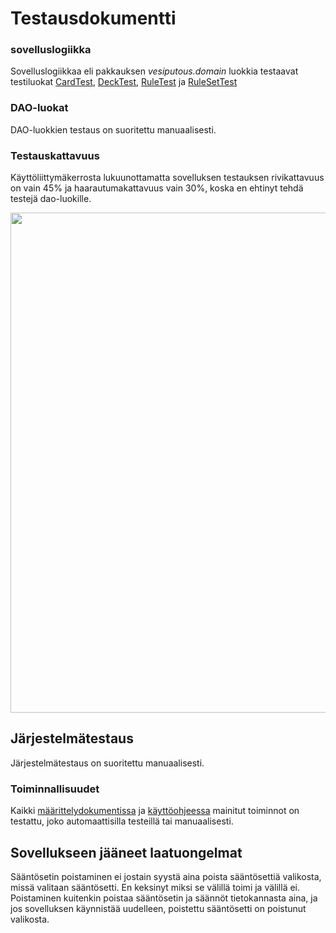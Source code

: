 # Testausdokumentti

### sovelluslogiikka

Sovelluslogiikkaa eli pakkauksen _vesiputous.domain_ luokkia testaavat testiluokat [CardTest](https://github.com/Imppazz/ot-harjoitustyo/blob/master/Vesiputous/src/test/java/VesiputousTest/domain/CardTest.java), [DeckTest](https://github.com/Imppazz/ot-harjoitustyo/blob/master/Vesiputous/src/test/java/VesiputousTest/domain/DeckTest.java), [RuleTest](https://github.com/Imppazz/ot-harjoitustyo/blob/master/Vesiputous/src/test/java/VesiputousTest/domain/RuleTest.java) ja [RuleSetTest](https://github.com/Imppazz/ot-harjoitustyo/blob/master/Vesiputous/src/test/java/VesiputousTest/domain/RuleSetTest.java)

### DAO-luokat

DAO-luokkien testaus on suoritettu manuaalisesti.

### Testauskattavuus

Käyttöliittymäkerrosta lukuunottamatta sovelluksen testauksen rivikattavuus on vain 45% ja haarautumakattavuus vain 30%, koska en ehtinyt tehdä testejä dao-luokille.

<image src="https://github.com/Imppazz/ot-harjoitustyo/blob/master/dokumentaatio/Kuvat/jacoco.PNG" width="800">

## Järjestelmätestaus

Järjestelmätestaus on suoritettu manuaalisesti.

### Toiminnallisuudet

Kaikki [määrittelydokumentissa](https://github.com/Imppazz/ot-harjoitustyo/blob/master/dokumentaatio/vaatimusmaarittely.md) ja [käyttöohjeessa](https://github.com/Imppazz/ot-harjoitustyo/blob/master/dokumentaatio/kayttoohje.md) mainitut toiminnot on testattu, joko automaattisilla testeillä tai manuaalisesti.

## Sovellukseen jääneet laatuongelmat

Sääntösetin poistaminen ei jostain syystä aina poista sääntösettiä valikosta, missä valitaan sääntösetti. En keksinyt miksi se välillä toimi ja välillä ei. Poistaminen kuitenkin poistaa sääntösetin ja säännöt tietokannasta aina, ja jos sovelluksen käynnistää uudelleen, poistettu sääntösetti on poistunut valikosta.
